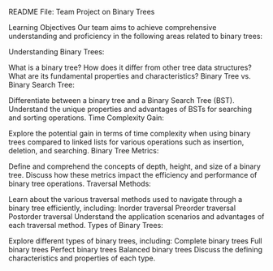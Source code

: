 README File: Team Project on Binary Trees

Learning Objectives
Our team aims to achieve comprehensive understanding and proficiency in the following areas related to binary trees:

Understanding Binary Trees:

What is a binary tree?
How does it differ from other tree data structures?
What are its fundamental properties and characteristics?
Binary Tree vs. Binary Search Tree:

Differentiate between a binary tree and a Binary Search Tree (BST).
Understand the unique properties and advantages of BSTs for searching and sorting operations.
Time Complexity Gain:

Explore the potential gain in terms of time complexity when using binary trees compared to linked lists for various operations such as insertion, deletion, and searching.
Binary Tree Metrics:

Define and comprehend the concepts of depth, height, and size of a binary tree.
Discuss how these metrics impact the efficiency and performance of binary tree operations.
Traversal Methods:

Learn about the various traversal methods used to navigate through a binary tree efficiently, including:
Inorder traversal
Preorder traversal
Postorder traversal
Understand the application scenarios and advantages of each traversal method.
Types of Binary Trees:

Explore different types of binary trees, including:
Complete binary trees
Full binary trees
Perfect binary trees
Balanced binary trees
Discuss the defining characteristics and properties of each type.

